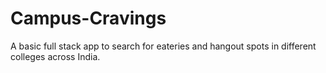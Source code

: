 # Campus-Cravings
A basic full stack app to search for eateries and hangout spots in different colleges across India.
